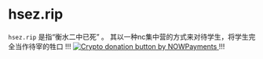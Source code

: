 # hsez.rip
`hsez.rip`  是指“衡水二中已死” 。
其以一种nc集中营的方式来对待学生，将学生完全当作待宰的牲口
!!!
    <a href="https://nowpayments.io/donation?api_key=3RE6EVR-A814Q7Y-JKE3W1C-CCCDCS6" target="_blank" rel="nofollow">
     <img src="https://nowpayments.io/images/embeds/donation-button-white.svg" alt="Crypto donation button by NOWPayments">
    </a>
!!!
